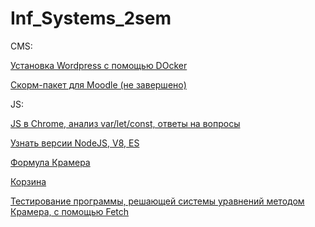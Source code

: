 # Inf_Systems_2sem
<p>CMS:</p>
  <p><a href="https://docs.google.com/presentation/d/1ulniFstl8WRh6xAGF3h5JlTuxlqbaMIBJIbJ6ZZEEZo/edit?usp=sharing">
     Установка Wordpress с помощью DOcker
  </a></p>
    <p><a href="#">
     Скорм-пакет для Moodle (не завершено)
  </a></p>

<p>JS:</p>
  <p><a href="https://docs.google.com/presentation/d/18yQVv_krqOUZpJhDBYhVwBTLTkWHbGyJMfqoPyi69Ng/edit?usp=sharing">
     JS в Chrome, анализ var/let/const, ответы на вопросы
  </a></p>
  <p><a href="https://docs.google.com/presentation/d/18yQVv_krqOUZpJhDBYhVwBTLTkWHbGyJMfqoPyi69Ng/edit?usp=sharing">
    Узнать версии NodeJS, V8, ES
  </a></p>
  <p><a href="https://codepen.io/Sokhann/pen/VpVNab">
    Формула Крамера
  </a></p>
  <p><a href=https://codepen.io/Sokhann/pen/xdRGZy>
    Корзина
  </a></p>
<p><a href=https://jsfiddle.net/Sokhann/48ymc3yg>
    Тестирование программы, решающей системы уравнений методом Крамера, с помощью Fetch
  </a></p>
